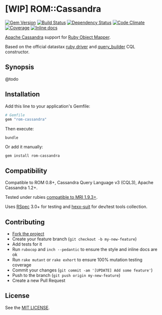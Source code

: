 [WIP] ROM::Cassandra
====================

[![Gem Version](https://img.shields.io/gem/v/rom-cassandra.svg?style=flat)][gem]
[![Build Status](https://img.shields.io/travis/rom-rb/rom-cassandra/master.svg?style=flat)][travis]
[![Dependency Status](https://img.shields.io/gemnasium/rom-rb/rom-cassandra.svg?style=flat)][gemnasium]
[![Code Climate](https://img.shields.io/codeclimate/github/rom-rb/rom-cassandra.svg?style=flat)][codeclimate]
[![Coverage](https://img.shields.io/coveralls/rom-rb/rom-cassandra.svg?style=flat)][coveralls]
[![Inline docs](http://inch-ci.org/github/rom-rb/rom-cassandra.svg)][inch]

[codeclimate]: https://codeclimate.com/github/rom-rb/rom-cassandra
[coveralls]: https://coveralls.io/r/rom-rb/rom-cassandra
[gem]: https://rubygems.org/gems/rom-cassandra
[gemnasium]: https://gemnasium.com/rom-rb/rom-cassandra
[travis]: https://travis-ci.org/rom-rb/rom-cassandra
[inch]: https://inch-ci.org/github/rom-rb/rom-cassandra

[Apache Cassandra] support for [Ruby Object Mapper].

Based on the official datastax [ruby driver] and [query_builder] CQL constructor.

[Apache Cassandra]: http://www.planetcassandra.org/
[Ruby Object Mapper]: https://rom-rb.org
[ruby driver]: https://github.com/datastax/ruby-driver
[query_builder]: https://github.com/nepalez/query_builder

Synopsis
--------

@todo

Installation
------------

Add this line to your application's Gemfile:

```ruby
# Gemfile
gem "rom-cassandra"
```

Then execute:

```
bundle
```

Or add it manually:

```
gem install rom-cassandra
```

Compatibility
-------------

Compatible to ROM 0.8+, Cassandra Query Language v3 (CQL3), Apache Cassandra 1.2+.

Tested under rubies [compatible to MRI 1.9.3+](.travis.yml).

Uses [RSpec] 3.0+ for testing and [hexx-suit] for dev/test tools collection.

[RSpec]: http://rspec.org
[hexx-suit]: https://github.com/nepalez/hexx-suit

Contributing
------------

* [Fork the project](https://github.com/rom-rb/rom-cassandra)
* Create your feature branch (`git checkout -b my-new-feature`)
* Add tests for it
* Run `rubocop` and `inch --pedantic` to ensure the style and inline docs are ok
* Run `rake mutant` or `rake exhort` to ensure 100% mutation testing coverage
* Commit your changes (`git commit -am '[UPDATE] Add some feature'`)
* Push to the branch (`git push origin my-new-feature`)
* Create a new Pull Request

License
-------

See the [MIT LICENSE](LICENSE).
